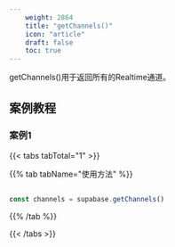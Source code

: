 ```yaml
---
    weight: 2864
    title: "getChannels()"
    icon: "article"
    draft: false
    toc: true
---
```


getChannels()用于返回所有的Realtime通道。

## 案例教程

### 案例1 

{{< tabs tabTotal="1" >}}


{{% tab tabName="使用方法" %}}



  ```ts
                                                                        
const channels = supabase.getChannels()                                                                                                
  ```



{{% /tab %}}

{{< /tabs >}}
